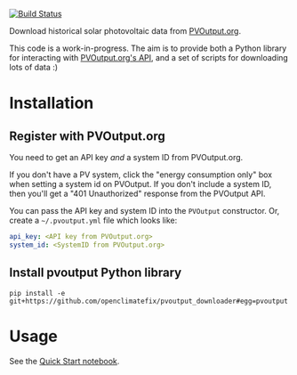 [![Build Status](https://api.travis-ci.com/openclimatefix/pvoutput_downloader.svg)](https://travis-ci.com/openclimatefix/pvoutput_downloader/)

Download historical solar photovoltaic data from [PVOutput.org](https://pvoutput.org).

This code is a work-in-progress.  The aim is to provide both a Python library for interacting with [PVOutput.org's API](https://pvoutput.org/help.html#api), and a set of scripts for downloading lots of data :)

# Installation

## Register with PVOutput.org

You need to get an API key *and* a system ID from PVOutput.org.

If you don't have a PV system, click the "energy consumption only" box
when setting a system id on PVOutput.  If you don't include a
system ID, then you'll get a "401 Unauthorized" response from the PVOutput API.

You can pass the API key and system ID into the `PVOutput` constructor.
Or, create a `~/.pvoutput.yml` file which looks like:

```yaml
api_key: <API key from PVOutput.org>
system_id: <SystemID from PVOutput.org>
```

## Install pvoutput Python library

`pip install -e git+https://github.com/openclimatefix/pvoutput_downloader#egg=pvoutput`


# Usage

See the [Quick Start notebook](tree/master/examples/quick_start.ipynb).
